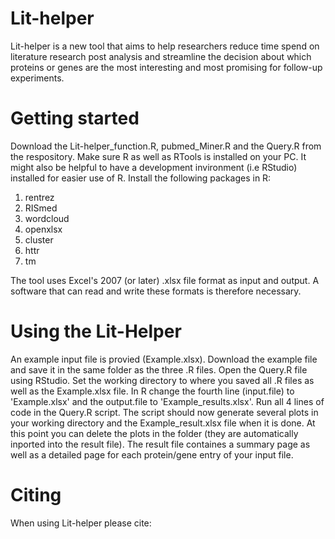 # Lit-helper
Lit-helper is a new tool that aims to help researchers reduce time spend on literature research post analysis and streamline the decision about which proteins or genes are the most interesting and most promising for follow-up experiments.

# Getting started
Download the Lit-helper_function.R, pubmed_Miner.R and the Query.R from the respository. Make sure R as well as RTools is installed on your PC. It might also be helpful to have a development invironment (i.e RStudio) installed for easier use of R. Install the following packages in R:
1.	rentrez
2.	RISmed
3.	wordcloud
4.	openxlsx
5.	cluster
6.	httr
7.	tm

The tool uses Excel's 2007 (or later) .xlsx file format as input and output. A software that can read and write these formats is therefore necessary.

# Using the Lit-Helper
An example input file is provied (Example.xlsx). Download the example file and save it in the same folder as the three .R files. Open the Query.R file using RStudio. Set the working directory to where you saved all .R files as well as the Example.xlsx file. In R change the fourth line (input.file) to 'Example.xlsx' and the output.file to 'Example_results.xlsx'. Run all 4 lines of code in the Query.R script. The script should now generate several plots in your working directory and the Example_result.xlsx file when it is done. At this point you can delete the plots in the folder (they are automatically inported into the result file). The result file containes a summary page as well as a detailed page for each protein/gene entry of your input file.

# Citing
When using Lit-helper please cite: 
